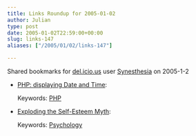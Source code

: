 ```yaml
---
title: Links Roundup for 2005-01-02
author: Julian
type: post
date: 2005-01-02T22:59:00+00:00
slug: links-147 
aliases: ["/2005/01/02/links-147"]

---
```

Shared bookmarks for [del.icio.us][1] user  [Synesthesia][2] on 2005-1-2

  * [PHP: displaying Date and Time][3]:
   
    Keywords: [PHP][4]
  * [Exploding the Self-Esteem Myth][5]:
   
    Keywords: [Psychology][6]

 [1]: https://del.icio.us/
 [2]: https://del.icio.us/synesthesia
 [3]: https://www.phptutorial.info/learn/datetime.html "https://www.phptutorial.info/learn/datetime.html"
 [4]: https://del.icio.us/synesthesia/PHP
 [5]: https://www.scientificamerican.com/article.cfm?chanID=sa006 "https://www.scientificamerican.com/article.cfm?chanID=sa006"
 [6]: https://del.icio.us/synesthesia/Psychology